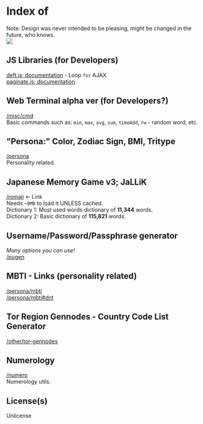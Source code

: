 # Index of
Note: Design was never intended to be pleasing, might be changed in the future, who knows.<br>
<img src="https://api.visitorbadge.io/api/visitors?path=slowsient.github.io&countColor=%2337d67a&style=flat-square&labelStyle=upper">

## JS Libraries (for Developers)
[deft.js; documentation](https://github.com/SlowsieNT/SlowsieNT.github.io/blob/main/js/lib/deft.md) - Loop `for` AJAX<br>
[paginate.js; documentation](https://github.com/SlowsieNT/SlowsieNT.github.io/blob/main/js/lib/paginate.md)<br>

## Web Terminal alpha ver (for Developers?)
[/misc/cmd](https://slowsient.github.io/misc/cmd)<br>
Basic commands such as: `min`, `max`, `avg`, `sum`, `timeAdd`, `rw` - random word, etc.<br>

## "Persona:" Color, Zodiac Sign, BMI, Tritype
[/persona](https://slowsient.github.io/persona)<br>
Personality related.<br>

## Japanese Memory Game v3; JaLLiK
[/romaji](https://slowsient.github.io/romaji) <- Link<br>
Needs `~9MB` to load it UNLESS cached.<br>
Dictionary 1: Most used words dictionary of <b>11,344</b> words.<br>
Dictionary 2: Basic dictionary of <b>115,821</b> words.<br>

## Username/Password/Passphrase generator
*Many options you can use!*<br>
[/pugen](https://slowsient.github.io/pugen)<br>

## MBTI - Links (personality related)
[/persona/mbti](https://slowsient.github.io/persona/mbti)<br>
[/persona/mbti#dnt](https://slowsient.github.io/persona/mbti#dnt)<br>

## Tor Region Gennodes - Country Code List Generator
[/other/tor-gennodes](https://slowsient.github.io/other/tor-gennodes)

## Numerology
[/numero](https://slowsient.github.io/numero)<br>
Numerology utils.

## License(s)
Unlicense<br>
